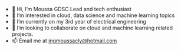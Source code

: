 - 👋 Hi, I’m Moussa GDSC Lead and tech enthusiast
- 👀 I’m interested in cloud, data science and machine learning topics
- 🌱 I’m currently on my 3rd year of electrical engineering
- 💞️ I’m looking to collaborate on cloud and machine learning related projects.
- 📫 Email me at ingmoussacly@hotmail.com

<!---
Mooussa/Mooussa is a ✨ special ✨ repository because its `README.md` (this file) appears on your GitHub profile.
You can click the Preview link to take a look at your changes.
--->
